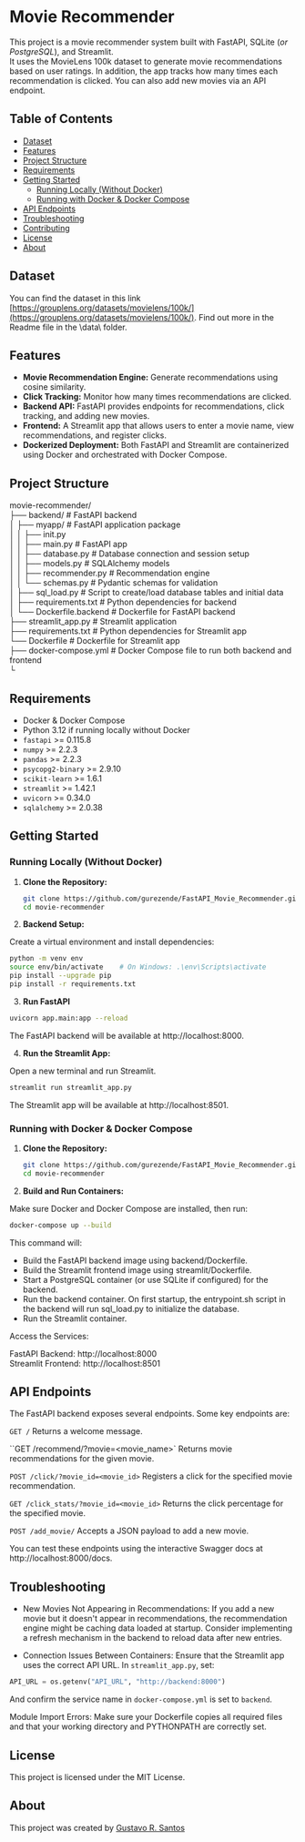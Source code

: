 # Movie Recommender

This project is a movie recommender system built with FastAPI, SQLite (*or PostgreSQL*), and Streamlit. <br>
It uses the MovieLens 100k dataset to generate movie recommendations based on user ratings. In addition, the app tracks how many times each recommendation is clicked. You can also add new movies via an API endpoint.

## Table of Contents

- [Dataset](#dataset)
- [Features](#features)
- [Project Structure](#project-structure)
- [Requirements](#requirements)
- [Getting Started](#getting-started)
  - [Running Locally (Without Docker)](#running-locally-without-docker)
  - [Running with Docker & Docker Compose](#running-with-docker--docker-compose)
- [API Endpoints](#api-endpoints)
- [Troubleshooting](#troubleshooting)
- [Contributing](#contributing)
- [License](#license)
- [About](#about)


## Dataset
You can find the dataset in this link [https://grouplens.org/datasets/movielens/100k/](https://grouplens.org/datasets/movielens/100k/).
Find out more in the Readme file in the \data\ folder.

## Features

- **Movie Recommendation Engine:** Generate recommendations using cosine similarity.
- **Click Tracking:** Monitor how many times recommendations are clicked.
- **Backend API:** FastAPI provides endpoints for recommendations, click tracking, and adding new movies.
- **Frontend:** A Streamlit app that allows users to enter a movie name, view recommendations, and register clicks.
- **Dockerized Deployment:** Both FastAPI and Streamlit are containerized using Docker and orchestrated with Docker Compose.

## Project Structure

movie-recommender/ <br>
├── backend/ # FastAPI backend <br>
│ ├── myapp/ # FastAPI application package <br>
│ │ ├── init.py <br>
│ │ ├── main.py # FastAPI app <br>
│ │ ├── database.py # Database connection and session setup <br>
│ │ ├── models.py # SQLAlchemy models <br>
│ │ ├── recommender.py # Recommendation engine <br>
│ │ └── schemas.py # Pydantic schemas for validation  <br>
│ ├── sql_load.py # Script to create/load database tables and initial data <br>
│ ├── requirements.txt # Python dependencies for backend <br>
│ └── Dockerfile.backend # Dockerfile for FastAPI backend <br>
├── streamlit_app.py # Streamlit application <br>
├── requirements.txt # Python dependencies for Streamlit app <br>
└── Dockerfile # Dockerfile for Streamlit app <br>
├── docker-compose.yml # Docker Compose file to run both backend and frontend <br>
└


## Requirements

- Docker & Docker Compose
- Python 3.12 if running locally without Docker
- `fastapi` >= 0.115.8
- `numpy` >= 2.2.3
- `pandas` >= 2.2.3
- `psycopg2-binary` >= 2.9.10
- `scikit-learn` >= 1.6.1
- `streamlit` >= 1.42.1
- `uvicorn` >= 0.34.0
- `sqlalchemy` >= 2.0.38

## Getting Started

### Running Locally (Without Docker)

1. **Clone the Repository:**

   ```bash
   git clone https://github.com/gurezende/FastAPI_Movie_Recommender.git
   cd movie-recommender
   ```

2. **Backend Setup:**

Create a virtual environment and install dependencies:
```bash
python -m venv env
source env/bin/activate    # On Windows: .\env\Scripts\activate
pip install --upgrade pip
pip install -r requirements.txt
```

3. **Run FastAPI**
```bash
uvicorn app.main:app --reload
```
The FastAPI backend will be available at http://localhost:8000.

4. **Run the Streamlit App:**

Open a new terminal and run Streamlit.

```bash
streamlit run streamlit_app.py
```

The Streamlit app will be available at http://localhost:8501.

### Running with Docker & Docker Compose

1. **Clone the Repository:**

   ```bash
   git clone https://github.com/gurezende/FastAPI_Movie_Recommender.git
   cd movie-recommender
   ```

2. **Build and Run Containers:**

Make sure Docker and Docker Compose are installed, then run:

```bash
docker-compose up --build
```

This command will:

* Build the FastAPI backend image using backend/Dockerfile.
* Build the Streamlit frontend image using streamlit/Dockerfile.
* Start a PostgreSQL container (or use SQLite if configured) for the backend.
* Run the backend container. On first startup, the entrypoint.sh script in the backend will run sql_load.py to initialize the database.
* Run the Streamlit container.

Access the Services:
 
FastAPI Backend: http://localhost:8000 <br>
Streamlit Frontend: http://localhost:8501

## API Endpoints
The FastAPI backend exposes several endpoints. Some key endpoints are:

`GET /`
Returns a welcome message.

``GET /recommend/?movie=<movie_name>`
Returns movie recommendations for the given movie.

`POST /click/?movie_id=<movie_id>`
Registers a click for the specified movie recommendation.

`GET /click_stats/?movie_id=<movie_id>`
Returns the click percentage for the specified movie.

`POST /add_movie/`
Accepts a JSON payload to add a new movie.

You can test these endpoints using the interactive Swagger docs at http://localhost:8000/docs.

## Troubleshooting

* New Movies Not Appearing in Recommendations:
If you add a new movie but it doesn't appear in recommendations, the recommendation engine might be caching data loaded at startup. Consider implementing a refresh mechanism in the backend to reload data after new entries.

* Connection Issues Between Containers:
Ensure that the Streamlit app uses the correct API URL. In `streamlit_app.py`, set:

```python
API_URL = os.getenv("API_URL", "http://backend:8000")
```

And confirm the service name in `docker-compose.yml` is set to `backend`.

Module Import Errors:
Make sure your Dockerfile copies all required files and that your working directory and PYTHONPATH are correctly set.

## License
This project is licensed under the MIT License.

## About
This project was created by [Gustavo R. Santos](https://gustavorsantos.me)
